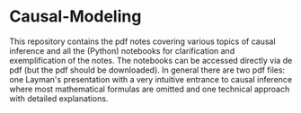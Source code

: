 # Causal-Modeling
This repository contains the pdf notes covering various topics of causal inference and all the (Python) notebooks for clarification and exemplification of the notes. The notebooks can be accessed directly via de pdf (but the pdf should be downloaded). In general there are two pdf files: one Layman's presentation with a very intuitive entrance to causal inference where most mathematical formulas are omitted and one technical approach with detailed explanations.  
